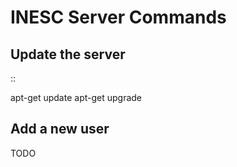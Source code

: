 INESC Server Commands
=====================

Update the server
-----------------

::

   apt-get update
   apt-get upgrade

Add a new user
-----------------
TODO
